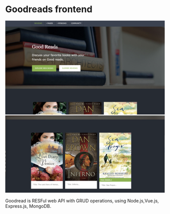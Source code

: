 
# Goodreads frontend
<img src="good reads.png">
<img src="good reads_books.png">


Goodread is RESFul web API with GRUD operations, using Node.js,Vue.js, Express.js, MongoDB.

